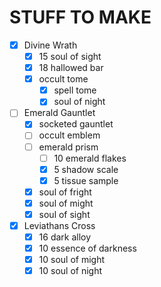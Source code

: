 # STUFF TO MAKE

- [x] Divine Wrath
  - [x] 15 soul of sight
  - [x] 18 hallowed bar
  - [x] occult tome
    - [x] spell tome
    - [x] soul of night
- [ ] Emerald Gauntlet
  - [x] socketed gauntlet
  - [ ] occult emblem
  - [ ] emerald prism
    - [ ] 10 emerald flakes
    - [x] 5 shadow scale
    - [x] 5 tissue sample
  - [x] soul of fright
  - [x] soul of might
  - [x] soul of sight
- [x] Leviathans Cross
  - [x] 16 dark alloy
  - [x] 10 essence of darkness
  - [x] 10 soul of might
  - [x] 10 soul of night
